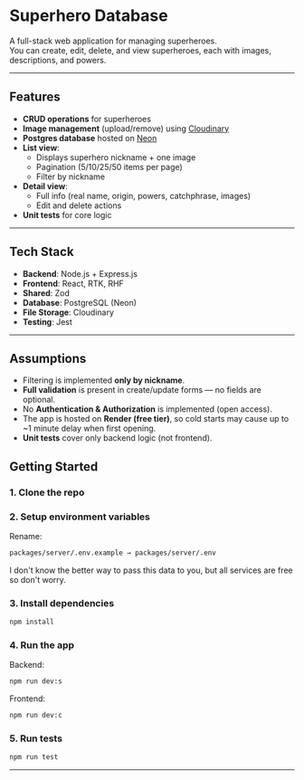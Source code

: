 # Superhero Database

A full-stack web application for managing superheroes.  
You can create, edit, delete, and view superheroes, each with images, descriptions, and powers.  

---

## Features
- **CRUD operations** for superheroes
- **Image management** (upload/remove) using [Cloudinary](https://cloudinary.com/)
- **Postgres database** hosted on [Neon](https://neon.tech/)
- **List view**:
  - Displays superhero nickname + one image
  - Pagination (5/10/25/50 items per page)
  - Filter by nickname
- **Detail view**:
  - Full info (real name, origin, powers, catchphrase, images)
  - Edit and delete actions
- **Unit tests** for core logic

---

## Tech Stack
- **Backend**: Node.js + Express.js
- **Frontend**: React, RTK, RHF
- **Shared**: Zod
- **Database**: PostgreSQL (Neon)
- **File Storage**: Cloudinary
- **Testing**: Jest

---

## Assumptions
- Filtering is implemented **only by nickname**.  
- **Full validation** is present in create/update forms — no fields are optional.  
- No **Authentication & Authorization** is implemented (open access).  
- The app is hosted on **Render (free tier)**, so cold starts may cause up to ~1 minute delay when first opening.  
- **Unit tests** cover only backend logic (not frontend).  


## Getting Started

### 1. Clone the repo
### 2. Setup environment variables

Rename:

```bash
packages/server/.env.example → packages/server/.env
```

I don't know the better way to pass this data to you, but all services are free so don't worry.

### 3. Install dependencies

```bash
npm install
```

### 4. Run the app

Backend:

```bash
npm run dev:s
```

Frontend:

```bash
npm run dev:c
```

### 5. Run tests

```bash
npm run test
```

---
